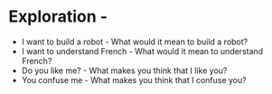 # Exploration -

* I want to build a robot - What would it mean to build a robot?
* I want to understand French - What would it mean to understand French?
* Do you like me? - What makes you think that I like you?
* You confuse me - What makes you think that I confuse you?